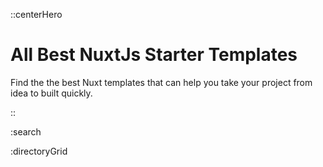 ::centerHero
# All Best NuxtJs Starter Templates 

Find the the best Nuxt templates that can help you take your project from idea to built quickly.


::

:search

:directoryGrid
